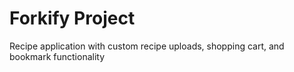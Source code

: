 # Forkify Project

Recipe application with custom recipe uploads, shopping cart, and bookmark functionality 
